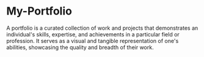 # My-Portfolio
A portfolio is a curated collection of work and projects that demonstrates an individual's skills, expertise, and achievements in a particular field or profession. It serves as a visual and tangible representation of one's abilities, showcasing the quality and breadth of their work.
